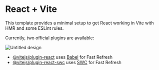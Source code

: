 # React + Vite

This template provides a minimal setup to get React working in Vite with HMR and some ESLint rules.

Currently, two official plugins are available:

![Untitled design](https://github.com/user-attachments/assets/7c182a63-040c-4060-9cb7-567ed27ffd40)

- [@vitejs/plugin-react](https://github.com/vitejs/vite-plugin-react/blob/main/packages/plugin-react/README.md) uses [Babel](https://babeljs.io/) for Fast Refresh
- [@vitejs/plugin-react-swc](https://github.com/vitejs/vite-plugin-react-swc) uses [SWC](https://swc.rs/) for Fast Refresh
